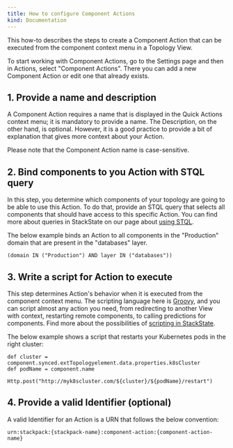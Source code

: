 ```yaml
---
title: How to configure Component Actions
kind: Documentation
---
```


This how-to describes the steps to create a Component Action that can be executed from the component context menu in a Topology View.

To start working with Component Actions, go to the Settings page and then in Actions, select "Component Actions". There you can add a new Component Action or edit one that already exists.

<!-- ![Component Actions](/images/component_actions.png) -->

## 1. Provide a name and description

A Component Action requires a name that is displayed in the Quick Actions context menu; it is mandatory to provide a name. The Description, on the other hand, is optional. However, it is a good practice to provide a bit of explanation that gives more context about your Action.

Please note that the Component Action name is case-sensitive.

## 2. Bind components to you Action with STQL query

In this step, you determine which components of your topology are going to be able to use this Action. To do that, provide an STQL query that selects all components that should have access to this specific Action. You can find more about queries in StackState on our page about [using STQL](/how_tos/topology_selection_advanced/).

The below example binds an Action to all components in the "Production" domain that are present in the "databases" layer.

 ```
(domain IN ("Production") AND layer IN ("databases"))
 ```

## 3. Write a script for Action to execute

This step determines Action's behavior when it is executed from the component context menu. The scripting language here is [Groovy](https://groovy-lang.org/), and you can script almost any action you need, from redirecting to another View with context, restarting remote components, to calling predictions for components. Find more about the possibilities of [scripting in StackState](/scripting/).  

The below example shows a script that restarts your Kubernetes pods in the right cluster:

```
def cluster = component.synced.extTopologyelement.data.properties.k8sCluster
def podName = component.name

Http.post("http://myk8scluster.com/${cluster}/${podName}/restart")
```

## 4. Provide a valid Identifier (optional)

A valid Identifier for an Action is a URN that follows the below convention:

```
urn:stackpack:{stackpack-name}:component-action:{component-action-name}
```
